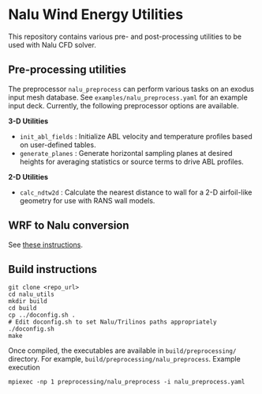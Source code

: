 
# Nalu Wind Energy Utilities

This repository contains various pre- and post-processing utilities to be used
with Nalu CFD solver. 

## Pre-processing utilities

The preprocessor `nalu_preprocess` can perform various tasks on an exodus input
mesh database. See `examples/nalu_preprocess.yaml` for an example input deck.
Currently, the following preprocessor options are available.

**3-D Utilities**

- `init_abl_fields` : Initialize ABL velocity and temperature profiles based on
  user-defined tables.
- `generate_planes` : Generate horizontal sampling planes at desired heights for
  averaging statistics or source terms to drive ABL profiles.

**2-D Utilities**

- `calc_ndtw2d` : Calculate the nearest distance to wall for a 2-D airfoil-like
  geometry for use with RANS wall models.

## WRF to Nalu conversion

See [these instructions](./src/wrftonalu/README.md).

## Build instructions

  ```
  git clone <repo_url>
  cd nalu_utils
  mkdir build
  cd build
  cp ../doconfig.sh .
  # Edit doconfig.sh to set Nalu/Trilinos paths appropriately
  ./doconfig.sh
  make
  ```

Once compiled, the executables are available in `build/preprocessing/` directory. For
example, `build/preprocessing/nalu_preprocess`. Example execution

```
mpiexec -np 1 preprocessing/nalu_preprocess -i nalu_preprocess.yaml
```
